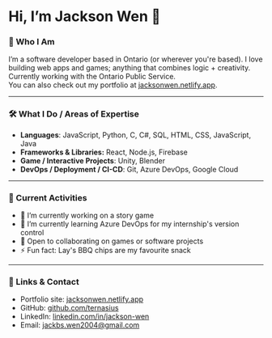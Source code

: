 # Hi, I’m Jackson Wen 👋

### 💼 Who I Am  
I’m a software developer based in Ontario (or wherever you're based). I love building web apps and games; anything that combines logic + creativity.  
Currently working with the Ontario Public Service.  
You can also check out my portfolio at [jacksonwen.netlify.app](https://jacksonwen.netlify.app).  

---

### 🛠 What I Do / Areas of Expertise  

- **Languages**: JavaScript, Python, C, C#, SQL, HTML, CSS, JavaScript, Java  
- **Frameworks & Libraries:** React, Node.js, Firebase 
- **Game / Interactive Projects**: Unity, Blender  
- **DevOps / Deployment / CI-CD**: Git, Azure DevOps, Google Cloud

---

### 🧭 Current Activities

- 🔭 I’m currently working on a story game
- 🌱 I’m currently learning Azure DevOps for my internship's version control
- 💬 Open to collaborating on games or software projects
- ⚡ Fun fact: Lay's BBQ chips are my favourite snack

---

### 🔗 Links & Contact

- Portfolio site: [jacksonwen.netlify.app](https://jacksonwen.netlify.app)  
- GitHub: [github.com/ternasius](https://github.com/ternasius)
- LinkedIn: [linkedin.com/in/jackson-wen](https://www.linkedin.com/in/jackson-wen/)
- Email: jackbs.wen2004@gmail.com
